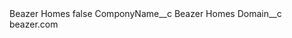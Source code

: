<?xml version="1.0" encoding="UTF-8"?>
<CustomMetadata xmlns="http://soap.sforce.com/2006/04/metadata" xmlns:xsi="http://www.w3.org/2001/XMLSchema-instance" xmlns:xsd="http://www.w3.org/2001/XMLSchema">
    <label>Beazer Homes</label>
    <protected>false</protected>
    <values>
        <field>ComponyName__c</field>
        <value xsi:type="xsd:string">Beazer Homes</value>
    </values>
    <values>
        <field>Domain__c</field>
        <value xsi:type="xsd:string">beazer.com</value>
    </values>
</CustomMetadata>
